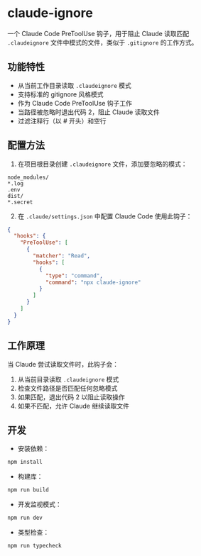 # claude-ignore

一个 Claude Code PreToolUse 钩子，用于阻止 Claude 读取匹配 `.claudeignore` 文件中模式的文件，类似于 `.gitignore` 的工作方式。

## 功能特性

- 从当前工作目录读取 `.claudeignore` 模式
- 支持标准的 gitignore 风格模式
- 作为 Claude Code PreToolUse 钩子工作
- 当路径被忽略时退出代码 2，阻止 Claude 读取文件
- 过滤注释行（以 # 开头）和空行

## 配置方法

1. 在项目根目录创建 `.claudeignore` 文件，添加要忽略的模式：

```
node_modules/
*.log
.env
dist/
*.secret
```

2. 在 `.claude/settings.json` 中配置 Claude Code 使用此钩子：

```json
{
  "hooks": {
    "PreToolUse": [
      {
        "matcher": "Read",
        "hooks": [
          {
            "type": "command",
            "command": "npx claude-ignore"
          }
        ]
      }
    ]
  }
}
```

## 工作原理

当 Claude 尝试读取文件时，此钩子会：

1. 从当前目录读取 `.claudeignore` 模式
2. 检查文件路径是否匹配任何忽略模式
3. 如果匹配，退出代码 2 以阻止读取操作
4. 如果不匹配，允许 Claude 继续读取文件

## 开发

- 安装依赖：

```bash
npm install
```

- 构建库：

```bash
npm run build
```

- 开发监视模式：

```bash
npm run dev
```

- 类型检查：

```bash
npm run typecheck
```
